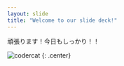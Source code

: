 ```yaml
---
layout: slide
title: "Welcome to our slide deck!"
---
```


頑張ります！今日もしっかり！！

![codercat](https://octodex.github.com/images/codercat.jpg)
{: .center}

